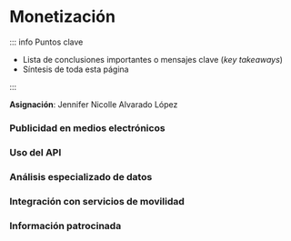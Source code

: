 # Monetización

::: info Puntos clave

- Lista de conclusiones importantes o mensajes clave (_key takeaways_)
- Síntesis de toda esta página

:::

**Asignación**: Jennifer Nicolle Alvarado López

### Publicidad en medios electrónicos

### Uso del API

### Análisis especializado de datos

### Integración con servicios de movilidad

### Información patrocinada
